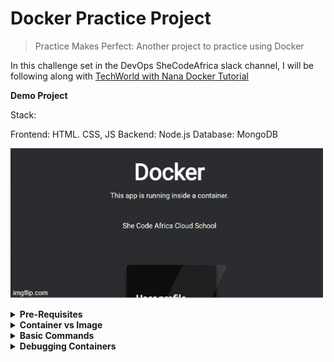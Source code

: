 # Docker Practice Project

> Practice Makes Perfect: Another project to practice using Docker

In this challenge set in the DevOps SheCodeAfrica slack channel, I will be following along with [TechWorld with Nana Docker Tutorial](https://youtu.be/3c-iBn73dDE)

**Demo Project**

Stack:

Frontend: HTML. CSS, JS
Backend: Node.js
Database: MongoDB

![](./app/images/5q96wy.gif)

<details>
<summary><b>Pre-Requisites</b></summary><p>
Download and install Docker. I am on a Windows machine running Windows home. I used the following guide to help me: [Windows Subsystem for Linux Installation Guide for Windows 10](https://docs.microsoft.com/en-us/windows/wsl/install-win10). Once I had done that I was able to download [Docker Desktop for Windows](https://docs.docker.com/desktop/windows/install/#system-requirements-for-wsl-2-backend).

</p></details>

<details>
<summary><b>Container vs Image</b></summary><p>

- A container is the running environment for an image.

- You can have multiple containers running on your machine

- An image is made up of different layers

- Images have tags/versions. If you don't specify a version you get the latest version.

- All the artifacts on DockerHub are images.

</p></details>

<details>
<summary><b>Basic Commands</b></summary><p>

**docker pull** pulls image from repo to your machine

**docker ps** list running containers

**docker run** starts a new container from an image

**docker run -d** start container in detached mode, meaning output will be container ID, then container will stop running

**docker stop** stops container

**docker start** starts stopped container

**docker ps -a** lists running and stopped containers

**docker logs** get logs to help debug your container

**docker exec** runs a new command in a running container/ launch a Bash terminal within a container

[OFFICIAL DOCKER COMMANDS CHEATSHEET](https://docs.docker.com/engine/reference/commandline/docker/)

</p></details>

<details>
<summary><b>Debugging Containers</b></summary><p>

</p></details>

